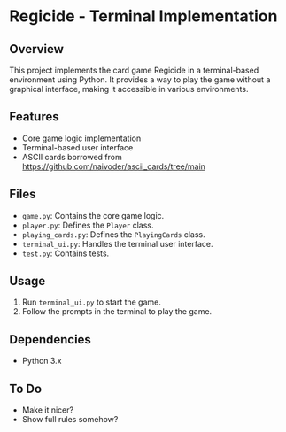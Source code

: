# Regicide - Terminal Implementation

## Overview

This project implements the card game Regicide in a terminal-based environment using Python. It provides a way to play the game without a graphical interface, making it accessible in various environments.

## Features

*   Core game logic implementation
*   Terminal-based user interface
*   ASCII cards borrowed from https://github.com/naivoder/ascii_cards/tree/main

## Files

*   `game.py`: Contains the core game logic.
*   `player.py`: Defines the `Player` class.
*   `playing_cards.py`: Defines the `PlayingCards` class.
*   `terminal_ui.py`: Handles the terminal user interface.
*   `test.py`: Contains tests.

## Usage

1.  Run `terminal_ui.py` to start the game.
2.  Follow the prompts in the terminal to play the game.

## Dependencies

*   Python 3.x

## To Do

*   Make it nicer? 
*   Show full rules somehow?